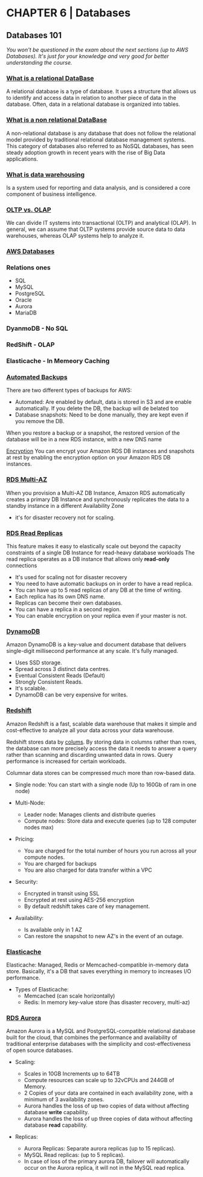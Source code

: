 # CHAPTER 6 | Databases

## Databases 101

_You won't be questioned in the exam about the next sections (up to AWS Databases).
It's just for your knowledge and very good for better understanding the course._

### [What is a relational DataBase](https://www.codecademy.com/articles/what-is-rdbms-sql)

A relational database is a type of database. It uses a structure that allows us to identify and access data in relation to another piece of data in the database. Often, data in a relational database is organized into tables.

### [What is a non relational DataBase](https://www.mongodb.com/scale/what-is-a-non-relational-database)

A non-relational database is any database that does not follow the relational model provided by traditional relational database management systems. This category of databases also referred to as NoSQL databases, has seen steady adoption growth in recent years with the rise of Big Data applications.

### [What is data warehousing](https://en.wikipedia.org/wiki/Data_warehouse)

Is a system used for reporting and data analysis, and is considered a core component of business intelligence.

### [OLTP vs. OLAP](https://www.datawarehouse4u.info/OLTP-vs-OLAP.html)

We can divide IT systems into transactional (OLTP) and analytical (OLAP). In general, we can assume that OLTP systems provide source data to data warehouses, whereas OLAP systems help to analyze it.

### [AWS Databases](https://aws.amazon.com/products/databases/)

### Relations ones

* SQL
* MySQL
* PostgreSQL
* Oracle
* Aurora
* MariaDB

### DyanmoDB - No SQL

### RedShift - OLAP

### Elasticache - In Memeory Caching

### [Automated Backups](https://docs.aws.amazon.com/AmazonRDS/latest/UserGuide/USER_WorkingWithAutomatedBackups.html)

There are two different types of backups for AWS:

* Automated: Are enabled by default, data is stored in S3 and are enable automatically.
    If you delete the DB, the backup will de belated too
* Database snapshots: Need to be done manually, they are kept even if you remove the DB.

When you restore a backup or a snapshot, the restored version of the database will be in a new RDS instance, with a new DNS name

[Encryption](https://docs.aws.amazon.com/AmazonRDS/latest/UserGuide/Overview.Encryption.html) You can encrypt your Amazon RDS DB instances and snapshots at rest by enabling the encryption option on your Amazon RDS DB instances.

### [RDS Multi-AZ](https://aws.amazon.com/rds/details/multi-az/)

When you provision a Multi-AZ DB Instance, Amazon RDS automatically creates a primary DB Instance and synchronously replicates the data to a standby instance in a different Availability Zone

* it's for disaster recovery not for scaling.

### [RDS Read Replicas](https://aws.amazon.com/rds/details/read-replicas/)

This feature makes it easy to elastically scale out beyond the capacity constraints of a single DB Instance for read-heavy database workloads
The read replica operates as a DB instance that allows only **read-only** connections

* It's used for scaling not for disaster recovery
* You need to have automatic backups on in order to have a read replica.
* You can have up to 5 read replicas of any DB at the time of writing.
* Each replica has its own DNS name.
* Replicas can become their own databases.
* You can have a replica in a second region.
* You can enable encryption on your replica even if your master is not.

### [DynamoDB](https://aws.amazon.com/dynamodb/)

Amazon DynamoDB is a key-value and document database that delivers single-digit millisecond performance at any scale. It's fully managed.

* Uses SSD storage.
* Spread across 3 distinct data centres.
* Eventual Consistent Reads (Default)
* Strongly Consistent Reads.
* It's scalable.
* DynamoDB can be very expensive for writes.

### [Redshift](https://aws.amazon.com/redshift/)

Amazon Redshift is a fast, scalable data warehouse that makes it simple and cost-effective to analyze all your data across your data warehouse.

Redshift stores data by [colums](https://en.wikipedia.org/wiki/Column-oriented_DBMS).  By storing data in columns rather than rows, the database can more precisely access the data it needs to answer a query rather than scanning and discarding unwanted data in rows. Query performance is increased for certain workloads.

Columnar data stores can be compressed much more than row-based data.

* Single node: You can start with a single node (Up to 160Gb of ram in one node)
* Multi-Node:
  * Leader node: Manages clients and distribute queries
  * Compute nodes: Store data and execute queries (up to 128 computer nodes max)

* Pricing:
  * You are charged for the total number of hours you run across all your compute nodes.
  * You are charged for backups
  * You are also charged for data transfer within a VPC

* Security:
  * Encrypted in transit using SSL
  * Encrypted at rest using AES-256 encryption
  * By default redshift takes care of key management.

* Availability:
  * Is available only in 1 AZ
  * Can restore the snapshot to new AZ's in the event of an outage.

### [Elasticache](https://aws.amazon.com/elasticache/)

Elasticache: Managed, Redis or Memcached-compatible in-memory data store. Basically, it's a DB that saves everything in memory to increases I/O performance.

* Types of Elasticache:
  * Memcached (can scale horizontally)
  * Redis: In memory key-value store (has disaster recovery, multi-az)

### [RDS Aurora](https://aws.amazon.com/rds/aurora/)

Amazon Aurora is a MySQL and PostgreSQL-compatible relational database built for the cloud, that combines the performance and availability of traditional enterprise databases with the simplicity and cost-effectiveness of open source databases.

* Scaling:
  * Scales in 10GB Increments up to 64TB
  * Compute resources can scale up to 32vCPUs and 244GB of Memory.
  * 2 Copies of your data are contained in each availability zone, with a minimum of 3 availability zones.
  * Aurora handles the loss of up two copies of data without affecting database **write** capability.
  * Aurora handles the loss of up three copies of data without affecting database **read** capability.

* Replicas:
  * Aurora Replicas: Separate aurora replicas (up to 15 replicas).
  * MySQL Read replicas: (up to 5 replicas).
  * In case of loss of the primary aurora DB, failover will automatically occur on the Aurora replica, it will not in the MySQL read replica.
